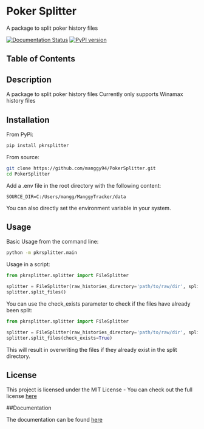 # Poker Splitter

A package to split poker history files

[![Documentation Status](https://readthedocs.org/projects/pkrsplitter/badge/?version=latest)](https://pkrsplitter.readthedocs.io/en/latest/?badge=latest)
[![PyPI version](https://badge.fury.io/py/pkrsplitter.svg)](https://badge.fury.io/py/pkrsplitter)
## Table of Contents



## Description
A package to split poker history files
Currently only supports Winamax history files

## Installation

From PyPi:

```bash
pip install pkrsplitter
```

From source:

```bash
git clone https://github.com/manggy94/PokerSplitter.git
cd PokerSplitter
```

Add a .env file in the root directory with the following content:

```.env
SOURCE_DIR=C:/Users/mangg/ManggyTracker/data
```

You can also directly set the environment variable in your system.


## Usage

Basic Usage from the command line:

```bash
python -m pkrsplitter.main
```

Usage in a script:

```python
from pkrsplitter.splitter import FileSplitter

splitter = FileSplitter(raw_histories_directory='path/to/raw/dir', split_histories_directory='path/to/split/dir')
splitter.split_files()
```

You can use the check_exists parameter to check if the files have already been split:

```python
from pkrsplitter.splitter import FileSplitter

splitter = FileSplitter(raw_histories_directory='path/to/raw/dir', split_histories_directory='path/to/split/dir')
splitter.split_files(check_exists=True)
```
This will result in overwriting the files if they already exist in the split directory.

## License

This project is licensed under the MIT License -
You can check out the full license [here](LICENSE.txt)

##Documentation

The documentation can be found [here](https://pkrsplitter.readthedocs.io/en/latest/)


